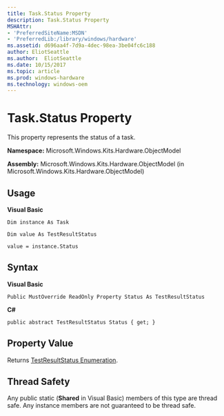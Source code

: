 ```yaml
---
title: Task.Status Property
description: Task.Status Property
MSHAttr:
- 'PreferredSiteName:MSDN'
- 'PreferredLib:/library/windows/hardware'
ms.assetid: d696aa4f-7d9a-4dec-98ea-3be04fc6c188
author: EliotSeattle
ms.author:  EliotSeattle
ms.date: 10/15/2017
ms.topic: article
ms.prod: windows-hardware
ms.technology: windows-oem
---
```


# Task.Status Property


This property represents the status of a task.

**Namespace:** Microsoft.Windows.Kits.Hardware.ObjectModel

**Assembly:** Microsoft.Windows.Kits.Hardware.ObjectModel (in Microsoft.Windows.Kits.Hardware.ObjectModel)

## <span id="Usage"></span><span id="usage"></span><span id="USAGE"></span>Usage


**Visual Basic**

`Dim instance As Task`

`Dim value As TestResultStatus`

`value = instance.Status`

## <span id="Syntax"></span><span id="syntax"></span><span id="SYNTAX"></span>Syntax


**Visual Basic**

`Public MustOverride ReadOnly Property Status As TestResultStatus`

**C#**

`public abstract TestResultStatus Status { get; }`

## <span id="Property_Value"></span><span id="property_value"></span><span id="PROPERTY_VALUE"></span>Property Value


Returns [TestResultStatus Enumeration](testresultstatus-enumeration.md).

## <span id="Thread_Safety"></span><span id="thread_safety"></span><span id="THREAD_SAFETY"></span>Thread Safety


Any public static (**Shared** in Visual Basic) members of this type are thread safe. Any instance members are not guaranteed to be thread safe.

 

 






